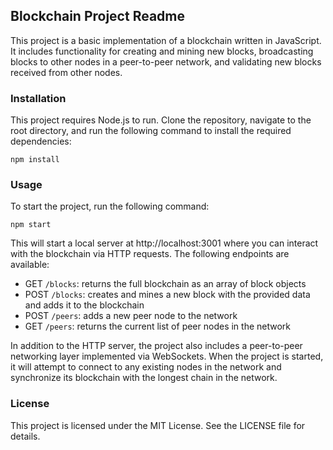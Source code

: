 ## Blockchain Project Readme

This project is a basic implementation of a blockchain written in JavaScript. It includes functionality for creating and mining new blocks, broadcasting blocks to other nodes in a peer-to-peer network, and validating new blocks received from other nodes.

### Installation

This project requires Node.js to run. Clone the repository, navigate to the root directory, and run the following command to install the required dependencies:

```
npm install
```

### Usage

To start the project, run the following command:

```
npm start
```

This will start a local server at http://localhost:3001 where you can interact with the blockchain via HTTP requests. The following endpoints are available:

- GET `/blocks`: returns the full blockchain as an array of block objects
- POST `/blocks`: creates and mines a new block with the provided data and adds it to the blockchain
- POST `/peers`: adds a new peer node to the network
- GET `/peers`: returns the current list of peer nodes in the network

In addition to the HTTP server, the project also includes a peer-to-peer networking layer implemented via WebSockets. When the project is started, it will attempt to connect to any existing nodes in the network and synchronize its blockchain with the longest chain in the network. 

### License

This project is licensed under the MIT License. See the LICENSE file for details.
